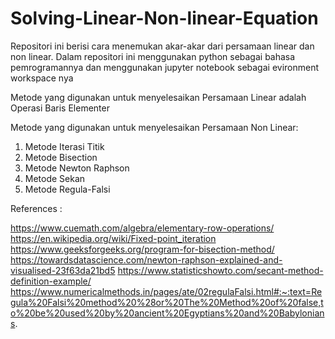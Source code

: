 # Solving-Linear-Non-linear-Equation
Repositori ini berisi cara menemukan akar-akar dari persamaan linear dan non linear. Dalam repositori ini menggunakan python sebagai bahasa pemrogramannya dan menggunakan jupyter notebook sebagai evironment workspace nya

Metode yang digunakan untuk menyelesaikan Persamaan Linear adalah Operasi Baris Elementer

Metode yang digunakan untuk menyelesaikan Persamaan Non Linear:
1. Metode Iterasi Titik
2. Metode Bisection
3. Metode Newton Raphson
4. Metode Sekan
5. Metode Regula-Falsi

References :

https://www.cuemath.com/algebra/elementary-row-operations/
https://en.wikipedia.org/wiki/Fixed-point_iteration
https://www.geeksforgeeks.org/program-for-bisection-method/
https://towardsdatascience.com/newton-raphson-explained-and-visualised-23f63da21bd5
https://www.statisticshowto.com/secant-method-definition-example/
https://www.numericalmethods.in/pages/ate/02regulaFalsi.html#:~:text=Regula%20Falsi%20method%20%28or%20The%20Method%20of%20false,to%20be%20used%20by%20ancient%20Egyptians%20and%20Babylonians.
